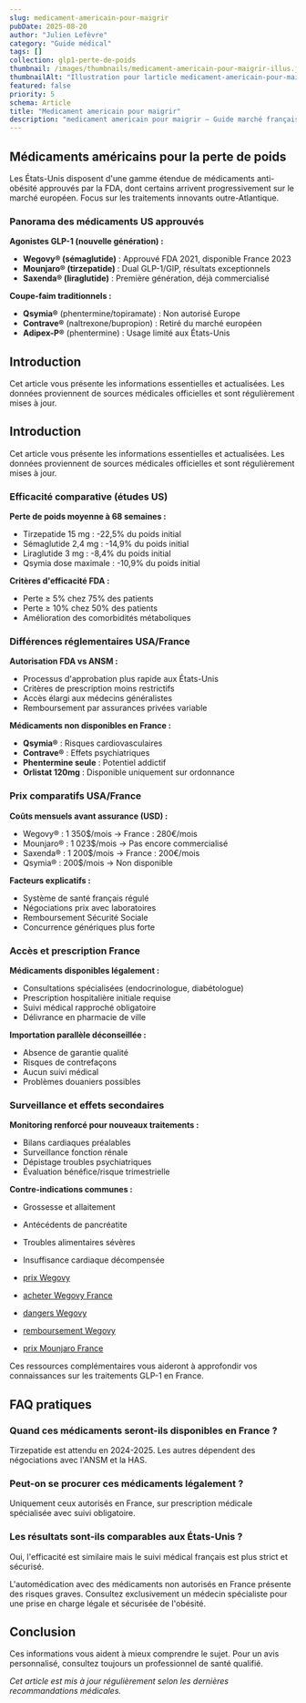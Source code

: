 ```yaml
---
slug: medicament-americain-pour-maigrir
pubDate: 2025-08-20
author: "Julien Lefèvre"
category: "Guide médical"
tags: []
collection: glp1-perte-de-poids
thumbnail: /images/thumbnails/medicament-americain-pour-maigrir-illus.jpg
thumbnailAlt: "Illustration pour larticle medicament-americain-pour-maigrir"
featured: false
priority: 5
schema: Article
title: "Medicament americain pour maigrir"
description: "medicament americain pour maigrir — Guide marché français."
---
```


## Médicaments américains pour la perte de poids

Les États-Unis disposent d'une gamme étendue de médicaments anti-obésité approuvés par la FDA, dont certains arrivent progressivement sur le marché européen. Focus sur les traitements innovants outre-Atlantique.

### Panorama des médicaments US approuvés

**Agonistes GLP-1 (nouvelle génération) :**
- **Wegovy® (sémaglutide)** : Approuvé FDA 2021, disponible France 2023
- **Mounjaro® (tirzepatide)** : Dual GLP-1/GIP, résultats exceptionnels
- **Saxenda® (liraglutide)** : Première génération, déjà commercialisé

**Coupe-faim traditionnels :**
- **Qsymia®** (phentermine/topiramate) : Non autorisé Europe
- **Contrave®** (naltrexone/bupropion) : Retiré du marché européen
- **Adipex-P®** (phentermine) : Usage limité aux États-Unis




## Introduction

Cet article vous présente les informations essentielles et actualisées. Les données proviennent de sources médicales officielles et sont régulièrement mises à jour.

## Introduction

Cet article vous présente les informations essentielles et actualisées. Les données proviennent de sources médicales officielles et sont régulièrement mises à jour.

### Efficacité comparative (études US)

**Perte de poids moyenne à 68 semaines :**
- Tirzepatide 15 mg : -22,5% du poids initial
- Sémaglutide 2,4 mg : -14,9% du poids initial
- Liraglutide 3 mg : -8,4% du poids initial
- Qsymia dose maximale : -10,9% du poids initial

**Critères d'efficacité FDA :**
- Perte ≥ 5% chez 75% des patients
- Perte ≥ 10% chez 50% des patients
- Amélioration des comorbidités métaboliques

### Différences réglementaires USA/France

**Autorisation FDA vs ANSM :**
- Processus d'approbation plus rapide aux États-Unis
- Critères de prescription moins restrictifs
- Accès élargi aux médecins généralistes
- Remboursement par assurances privées variable

**Médicaments non disponibles en France :**
- **Qsymia®** : Risques cardiovasculaires
- **Contrave®** : Effets psychiatriques
- **Phentermine seule** : Potentiel addictif
- **Orlistat 120mg** : Disponible uniquement sur ordonnance

### Prix comparatifs USA/France

**Coûts mensuels avant assurance (USD) :**
- Wegovy® : 1 350$/mois → France : 280€/mois
- Mounjaro® : 1 023$/mois → Pas encore commercialisé
- Saxenda® : 1 200$/mois → France : 200€/mois
- Qsymia® : 200$/mois → Non disponible

**Facteurs explicatifs :**
- Système de santé français régulé
- Négociations prix avec laboratoires
- Remboursement Sécurité Sociale
- Concurrence génériques plus forte

### Accès et prescription France

**Médicaments disponibles légalement :**
- Consultations spécialisées (endocrinologue, diabétologue)
- Prescription hospitalière initiale requise
- Suivi médical rapproché obligatoire
- Délivrance en pharmacie de ville

**Importation parallèle déconseillée :**
- Absence de garantie qualité
- Risques de contrefaçons
- Aucun suivi médical
- Problèmes douaniers possibles

### Surveillance et effets secondaires

**Monitoring renforcé pour nouveaux traitements :**
- Bilans cardiaques préalables
- Surveillance fonction rénale
- Dépistage troubles psychiatriques
- Évaluation bénéfice/risque trimestrielle

**Contre-indications communes :**
- Grossesse et allaitement
- Antécédents de pancréatite
- Troubles alimentaires sévères
- Insuffisance cardiaque décompensée

- [prix Wegovy](../glp1-cout/wegovy-prix/)
- [acheter Wegovy France](../glp1-cout/acheter-wegovy-en-france/)
- [dangers Wegovy](../effets-secondaires-glp1/wegovy-danger/)
- [remboursement Wegovy](../glp1-cout/wegovy-remboursement-mutuelle/)
- [prix Mounjaro France](../medicaments-glp1/mounjaro-prix-france/)

Ces ressources complémentaires vous aideront à approfondir vos connaissances sur les traitements GLP-1 en France.

## FAQ pratiques

### Quand ces médicaments seront-ils disponibles en France ?
Tirzepatide est attendu en 2024-2025. Les autres dépendent des négociations avec l'ANSM et la HAS.

### Peut-on se procurer ces médicaments légalement ?
Uniquement ceux autorisés en France, sur prescription médicale spécialisée avec suivi obligatoire.

### Les résultats sont-ils comparables aux États-Unis ?
Oui, l'efficacité est similaire mais le suivi médical français est plus strict et sécurisé.

 L'automédication avec des médicaments non autorisés en France présente des risques graves. Consultez exclusivement un médecin spécialiste pour une prise en charge légale et sécurisée de l'obésité.

## Conclusion

Ces informations vous aident à mieux comprendre le sujet. Pour un avis personnalisé, consultez toujours un professionnel de santé qualifié.

*Cet article est mis à jour régulièrement selon les dernières recommandations médicales.*